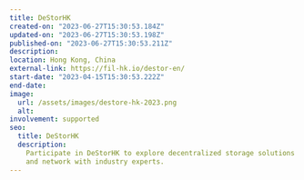 ```yaml
---
title: DeStorHK
created-on: "2023-06-27T15:30:53.184Z"
updated-on: "2023-06-27T15:30:53.198Z"
published-on: "2023-06-27T15:30:53.211Z"
description:
location: Hong Kong, China
external-link: https://fil-hk.io/destor-en/
start-date: "2023-04-15T15:30:53.222Z"
end-date:
image:
  url: /assets/images/destore-hk-2023.png
  alt:
involvement: supported
seo:
  title: DeStorHK
  description:
    Participate in DeStorHK to explore decentralized storage solutions
    and network with industry experts.
---
```

